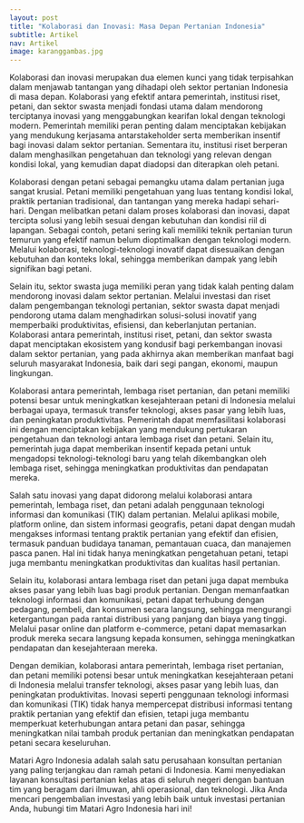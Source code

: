 ```yaml
---
layout: post
title: "Kolaborasi dan Inovasi: Masa Depan Pertanian Indonesia"
subtitle: Artikel
nav: Artikel
image: karanggambas.jpg
---
```


Kolaborasi dan inovasi merupakan dua elemen kunci yang tidak terpisahkan dalam menjawab tantangan yang dihadapi oleh sektor pertanian Indonesia di masa depan. Kolaborasi yang efektif antara pemerintah, institusi riset, petani, dan sektor swasta menjadi fondasi utama dalam mendorong terciptanya inovasi yang menggabungkan kearifan lokal dengan teknologi modern. Pemerintah memiliki peran penting dalam menciptakan kebijakan yang mendukung kerjasama antarstakeholder serta memberikan insentif bagi inovasi dalam sektor pertanian. Sementara itu, institusi riset berperan dalam menghasilkan pengetahuan dan teknologi yang relevan dengan kondisi lokal, yang kemudian dapat diadopsi dan diterapkan oleh petani.

Kolaborasi dengan petani sebagai pemangku utama dalam pertanian juga sangat krusial. Petani memiliki pengetahuan yang luas tentang kondisi lokal, praktik pertanian tradisional, dan tantangan yang mereka hadapi sehari-hari. Dengan melibatkan petani dalam proses kolaborasi dan inovasi, dapat tercipta solusi yang lebih sesuai dengan kebutuhan dan kondisi riil di lapangan. Sebagai contoh, petani sering kali memiliki teknik pertanian turun temurun yang efektif namun belum dioptimalkan dengan teknologi modern. Melalui kolaborasi, teknologi-teknologi inovatif dapat disesuaikan dengan kebutuhan dan konteks lokal, sehingga memberikan dampak yang lebih signifikan bagi petani.

Selain itu, sektor swasta juga memiliki peran yang tidak kalah penting dalam mendorong inovasi dalam sektor pertanian. Melalui investasi dan riset dalam pengembangan teknologi pertanian, sektor swasta dapat menjadi pendorong utama dalam menghadirkan solusi-solusi inovatif yang memperbaiki produktivitas, efisiensi, dan keberlanjutan pertanian. Kolaborasi antara pemerintah, institusi riset, petani, dan sektor swasta dapat menciptakan ekosistem yang kondusif bagi perkembangan inovasi dalam sektor pertanian, yang pada akhirnya akan memberikan manfaat bagi seluruh masyarakat Indonesia, baik dari segi pangan, ekonomi, maupun lingkungan.

Kolaborasi antara pemerintah, lembaga riset pertanian, dan petani memiliki potensi besar untuk meningkatkan kesejahteraan petani di Indonesia melalui berbagai upaya, termasuk transfer teknologi, akses pasar yang lebih luas, dan peningkatan produktivitas. Pemerintah dapat memfasilitasi kolaborasi ini dengan menciptakan kebijakan yang mendukung pertukaran pengetahuan dan teknologi antara lembaga riset dan petani. Selain itu, pemerintah juga dapat memberikan insentif kepada petani untuk mengadopsi teknologi-teknologi baru yang telah dikembangkan oleh lembaga riset, sehingga meningkatkan produktivitas dan pendapatan mereka.

Salah satu inovasi yang dapat didorong melalui kolaborasi antara pemerintah, lembaga riset, dan petani adalah penggunaan teknologi informasi dan komunikasi (TIK) dalam pertanian. Melalui aplikasi mobile, platform online, dan sistem informasi geografis, petani dapat dengan mudah mengakses informasi tentang praktik pertanian yang efektif dan efisien, termasuk panduan budidaya tanaman, pemantauan cuaca, dan manajemen pasca panen. Hal ini tidak hanya meningkatkan pengetahuan petani, tetapi juga membantu meningkatkan produktivitas dan kualitas hasil pertanian.

Selain itu, kolaborasi antara lembaga riset dan petani juga dapat membuka akses pasar yang lebih luas bagi produk pertanian. Dengan memanfaatkan teknologi informasi dan komunikasi, petani dapat terhubung dengan pedagang, pembeli, dan konsumen secara langsung, sehingga mengurangi ketergantungan pada rantai distribusi yang panjang dan biaya yang tinggi. Melalui pasar online dan platform e-commerce, petani dapat memasarkan produk mereka secara langsung kepada konsumen, sehingga meningkatkan pendapatan dan kesejahteraan mereka.

Dengan demikian, kolaborasi antara pemerintah, lembaga riset pertanian, dan petani memiliki potensi besar untuk meningkatkan kesejahteraan petani di Indonesia melalui transfer teknologi, akses pasar yang lebih luas, dan peningkatan produktivitas. Inovasi seperti penggunaan teknologi informasi dan komunikasi (TIK) tidak hanya mempercepat distribusi informasi tentang praktik pertanian yang efektif dan efisien, tetapi juga membantu memperkuat keterhubungan antara petani dan pasar, sehingga meningkatkan nilai tambah produk pertanian dan meningkatkan pendapatan petani secara keseluruhan.

Matari Agro Indonesia adalah salah satu perusahaan konsultan pertanian yang paling terjangkau dan ramah petani di Indonesia. Kami menyediakan layanan konsultasi pertanian kelas atas di seluruh negeri dengan bantuan tim yang beragam dari ilmuwan, ahli operasional, dan teknologi. Jika Anda mencari pengembalian investasi yang lebih baik untuk investasi pertanian Anda, hubungi tim Matari Agro Indonesia hari ini!
